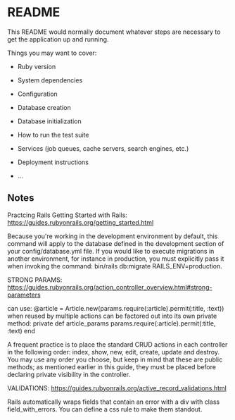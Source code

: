 # README

This README would normally document whatever steps are necessary to get the
application up and running.

Things you may want to cover:

* Ruby version

* System dependencies

* Configuration

* Database creation

* Database initialization

* How to run the test suite

* Services (job queues, cache servers, search engines, etc.)

* Deployment instructions

* ...
## Notes
Practcing Rails
Getting Started with Rails:
https://guides.rubyonrails.org/getting_started.html

Because you're working in the development environment by default, this command will apply to the database defined in the development section of your config/database.yml file. If you would like to execute migrations in another environment, for instance in production, you must explicitly pass it when invoking the command: bin/rails db:migrate RAILS_ENV=production.

STRONG PARAMS:
https://guides.rubyonrails.org/action_controller_overview.html#strong-parameters

can use:
@article = Article.new(params.require(:article).permit(:title, :text))
when reused by multiple actions can be factored out into its own private method:
private
  def article_params
    params.require(:article).permit(:title, :text)
  end

  A frequent practice is to place the standard CRUD actions in each controller in the following order: index, show, new, edit, create, update and destroy. You may use any order you choose, but keep in mind that these are public methods; as mentioned earlier in this guide, they must be placed before declaring private visibility in the controller.

  VALIDATIONS: https://guides.rubyonrails.org/active_record_validations.html

  Rails automatically wraps fields that contain an error with a div with class field_with_errors. You can define a css rule to make them standout.
